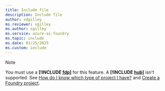 ```yaml
---
title: Include file
description: Include file
author: sdgilley
ms.reviewer: sgilley
ms.author: sgilley
ms.service: azure-ai-foundry
ms.topic: include
ms.date: 03/25/2025
ms.custom: include
---
```


> [!NOTE]
> You must use a **[!INCLUDE [fdp](fdp-project-name.md)]** for this feature. A **[!INCLUDE [hub](hub-project-name.md)]** isn't supported. See [How do I know which type of project I have?](../what-is-azure-ai-foundry.md#how-do-i-know) and [Create a Foundry project](../how-to/create-projects.md?pivots="fdp-project").